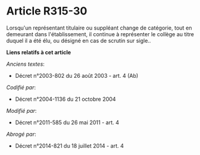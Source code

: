 # Article R315-30

Lorsqu'un représentant titulaire ou suppléant change de catégorie, tout en demeurant dans l'établissement, il continue à
représenter le collège au titre duquel il a été élu, ou désigné en cas de scrutin sur sigle..

**Liens relatifs à cet article**

_Anciens textes_:

  - Décret n°2003-802 du 26 août 2003 - art. 4 (Ab)

_Codifié par_:

  - Décret n°2004-1136 du 21 octobre 2004

_Modifié par_:

  - Décret n°2011-585 du 26 mai 2011 - art. 4

_Abrogé par_:

  - Décret n°2014-821 du 18 juillet 2014 - art. 4

